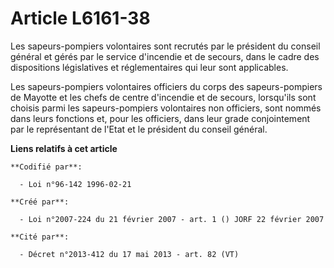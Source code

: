 # Article L6161-38

Les sapeurs-pompiers volontaires sont recrutés par le président du conseil général et gérés par le service d'incendie et de
secours, dans le cadre des dispositions législatives et réglementaires qui leur sont applicables.

Les sapeurs-pompiers volontaires officiers du corps des sapeurs-pompiers de Mayotte et les chefs de centre d'incendie et de
secours, lorsqu'ils sont choisis parmi les sapeurs-pompiers volontaires non officiers, sont nommés dans leurs fonctions et,
pour les officiers, dans leur grade conjointement par le représentant de l'Etat et le président du conseil général.

**Liens relatifs à cet article**

	**Codifié par**:

	  - Loi n°96-142 1996-02-21

	**Créé par**:

	  - Loi n°2007-224 du 21 février 2007 - art. 1 () JORF 22 février 2007

	**Cité par**:

	  - Décret n°2013-412 du 17 mai 2013 - art. 82 (VT)

